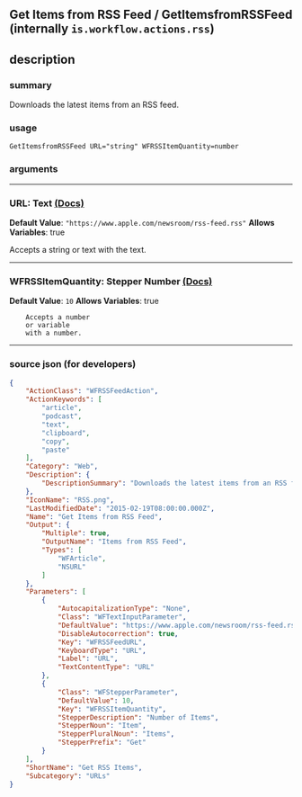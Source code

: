 
## Get Items from RSS Feed / GetItemsfromRSSFeed (internally `is.workflow.actions.rss`)


## description

### summary

Downloads the latest items from an RSS feed.


### usage
```
GetItemsfromRSSFeed URL="string" WFRSSItemQuantity=number
```

### arguments

---

### URL: Text [(Docs)](https://pfgithub.github.io/shortcutslang/gettingstarted#text-field)
**Default Value**: `"https://www.apple.com/newsroom/rss-feed.rss"`
**Allows Variables**: true



Accepts a string 
or text
with the text.

---

### WFRSSItemQuantity: Stepper Number [(Docs)](https://pfgithub.github.io/shortcutslang/gettingstarted#stepper-number-fields)
**Default Value**: `10`
**Allows Variables**: true



		Accepts a number 
		or variable
		with a number.

---

### source json (for developers)

```json
{
	"ActionClass": "WFRSSFeedAction",
	"ActionKeywords": [
		"article",
		"podcast",
		"text",
		"clipboard",
		"copy",
		"paste"
	],
	"Category": "Web",
	"Description": {
		"DescriptionSummary": "Downloads the latest items from an RSS feed."
	},
	"IconName": "RSS.png",
	"LastModifiedDate": "2015-02-19T08:00:00.000Z",
	"Name": "Get Items from RSS Feed",
	"Output": {
		"Multiple": true,
		"OutputName": "Items from RSS Feed",
		"Types": [
			"WFArticle",
			"NSURL"
		]
	},
	"Parameters": [
		{
			"AutocapitalizationType": "None",
			"Class": "WFTextInputParameter",
			"DefaultValue": "https://www.apple.com/newsroom/rss-feed.rss",
			"DisableAutocorrection": true,
			"Key": "WFRSSFeedURL",
			"KeyboardType": "URL",
			"Label": "URL",
			"TextContentType": "URL"
		},
		{
			"Class": "WFStepperParameter",
			"DefaultValue": 10,
			"Key": "WFRSSItemQuantity",
			"StepperDescription": "Number of Items",
			"StepperNoun": "Item",
			"StepperPluralNoun": "Items",
			"StepperPrefix": "Get"
		}
	],
	"ShortName": "Get RSS Items",
	"Subcategory": "URLs"
}
```
